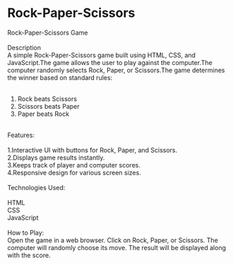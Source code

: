 # Rock-Paper-Scissors
Rock-Paper-Scissors Game
<br><br>
Description
<br>
A simple Rock-Paper-Scissors game built using HTML, CSS, and JavaScript.The game allows the user to play against the computer.The computer randomly selects Rock, Paper, or Scissors.The game determines the winner based on standard rules:
<br><br>
1. Rock beats Scissors
2. Scissors beats Paper
3. Paper beats Rock
<br>
Features:
<br><br>
1.Interactive UI with buttons for Rock, Paper, and Scissors.<br>
2.Displays game results instantly.<br>
3.Keeps track of player and computer scores.<br>
4.Responsive design for various screen sizes.
<br><br>
Technologies Used:
<br><br>
HTML<br>
CSS<br>
JavaScript<br>
<br>
How to Play:
<br>
Open the game in a web browser.
Click on Rock, Paper, or Scissors.
The computer will randomly choose its move.
The result will be displayed along with the score.

